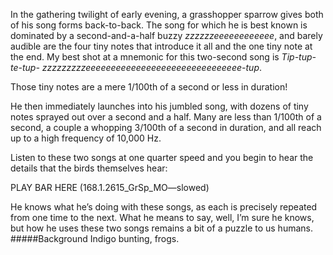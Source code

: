 In the gathering twilight of early evening, a grasshopper sparrow gives both of his song forms back-to-back. The song for which he is best known is dominated by a second-and-a-half buzzy _zzzzzzeeeeeeeeeeee_, and barely audible are the four tiny notes that introduce it all and the one tiny note at the end. My best shot at a mnemonic for this two-second song is 
_Tip-tup-te-tup- zzzzzzzzzeeeeeeeeeeeeeeeeeeeeeeeeeeeeeee-tup_. 

Those tiny notes are a mere 1/100th of a second or less in duration! 

He then immediately launches into his jumbled song, with dozens of tiny notes sprayed out over a second and a half. Many are less than 1/100th of a second, a couple a whopping 3/100th of a second in duration, and all reach up to a high frequency of 10,000 Hz.
 
Listen to these two songs at one quarter speed and you begin to hear the details that the birds themselves hear:

PLAY BAR HERE (168.1.2615_GrSp_MO—slowed)

He knows what he’s doing with these songs, as each is precisely repeated from one time to the next. What he means to say, well, I’m sure he knows, but how he uses these two songs remains a bit of a puzzle to us humans. 
#####Background
Indigo bunting, frogs.
